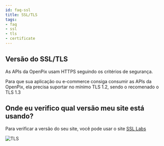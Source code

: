```yaml
---
id: faq-ssl
title: SSL/TLS
tags:
- faq
- ssl
- tls
- certificate
---
```


## Versão do SSL/TLS

As APIs da OpenPix usam HTTPS seguindo os critérios de segurança.

Para que sua aplicação ou e-commerce consiga consumir as APIs da OpenPix, ela precisa suportar no mínimo TLS 1.2, sendo o recomenado o TLS 1.3

## Onde eu verifico qual versão meu site está usando?

Para verificar a versão do seu site, você pode usar o site [SSL Labs](https://www.ssllabs.com/ssltest/analyze.html)

![TLS](/img/tls.png)
